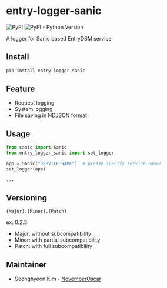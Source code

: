 # entry-logger-sanic
![PyPI](https://img.shields.io/pypi/v/entry-sanic-logger.svg)
![PyPI - Python Version](https://img.shields.io/pypi/pyversions/entry-sanic-logger.svg)

A logger for Sanic based EntryDSM service

## Install
```bash
pip install entry-logger-sanic
```

## Feature
- Request logging
- System logging
- File saving in NDJSON format

## Usage
```python
from sanic import Sanic
from entry_logger_sanic import set_logger

app = Sanic("SERVICE NAME")  # please specify service name!
set_logger(app)

...
```

## Versioning
```
{Major}.{Minor}.{Patch}
```
ex: 0.2.3

- Major: without subcompatibility
- Minor: with partial subcompatibility
- Patch: with full subcompatibility

## Maintainer

- Seonghyeon Kim - [NovemberOscar](https://github.com/NovemberOscar)
